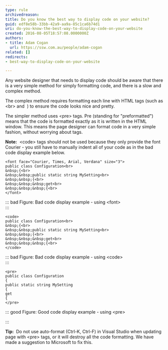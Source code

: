 ```yaml
---
type: rule
archivedreason: 
title: Do you know the best way to display code on your website?
guid: edf8e58b-33bb-42a9-aa9a-85c1ca6b74d1
uri: do-you-know-the-best-way-to-display-code-on-your-website
created: 2016-08-05T18:57:08.0000000Z
authors:
- title: Adam Cogan
  url: https://ssw.com.au/people/adam-cogan
related: []
redirects:
- best-way-to-display-code-on-your-website

---
```


Any website designer that needs to display code should be aware that there is a very simple method for simply formatting code, and there is a slow and complex method.

The complex method requires formatting each line with HTML tags (such as &lt;br&gt; and &nbsp;) to ensure the code looks nice and pretty.

The simpler method uses &lt;pre&gt; tags. Pre (standing for "preformatted") means that the code is formatted exactly as it is written in the HTML window. This means the page designer can format code in a very simple fashion, without worrying about tags.

<!--endintro-->

**Note:**  &lt;code&gt; tags should not be used because they only provide the font Courier - you still have to manually indent all of your code as in the bad code display example below.



```
<font face="Courier, Times, Arial, Verdana" size="3">
public class Configuration<br>
&nbsp;{<br>
&nbsp;&nbsp;public static string MySetting<br>
&nbsp;&nbsp;{<br>
&nbsp;&nbsp;&nbsp;get<br>
&nbsp;&nbsp;&nbsp;{<br>
</font>
```



::: bad
Figure: Bad code display example - using &lt;font&gt;  
:::



```
<code>
public class Configuration<br>
&nbsp;{<br>
&nbsp;&nbsp;public static string MySetting<br>
&nbsp;&nbsp;{<br>
&nbsp;&nbsp;&nbsp;get<br>
&nbsp;&nbsp;&nbsp;{<br>
</code>
```



::: bad
Figure: Bad code display example - using &lt;code&gt;  
:::



```
<pre>
public class Configuration
{
public static string MySetting
{
get
{
</pre>
```



::: good
Figure: Good code display example - using &lt;pre&gt;

:::

**Tip:**  Do not use auto-format (Ctrl-K, Ctrl-F) in Visual Studio when updating page with &lt;pre&gt; tags, or it will destroy all the code formatting. We have made a suggestion to Microsoft to fix this.

